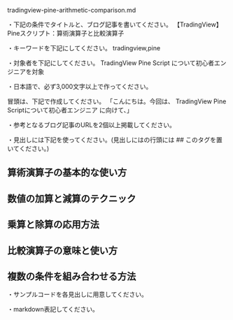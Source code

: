 tradingview-pine-arithmetic-comparison.md

・下記の条件でタイトルと、ブログ記事を書いてください。
【TradingView】Pineスクリプト：算術演算子と比較演算子

・キーワードを下記にしてください。
tradingview,pine

・対象者を下記にしてください。
  TradingView Pine Script について初心者エンジニアを対象


・日本語で、必ず3,000文字以上で作ってください。

冒頭は、下記で作成してください。
「こんにちは。今回は、
TradingView Pine Scriptについて初心者エンジニア
に向けて、」

・参考となるブログ記事のURLを2個以上掲載してください。

・見出しには下記を使ってください。(見出しにはの行頭には ## このタグを置いてください。)
## 算術演算子の基本的な使い方
## 数値の加算と減算のテクニック
## 乗算と除算の応用方法
## 比較演算子の意味と使い方
## 複数の条件を組み合わせる方法

・サンプルコードを各見出しに用意してください。

・markdown表記してください。

